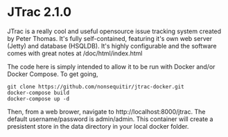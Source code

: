 # JTrac 2.1.0
JTrac is a really cool and useful opensource issue tracking system created by Peter Thomas.  It's fully self-contained, featuring it's own web server (Jetty) and database (HSQLDB).  It's highly configurable and the software comes with great notes at /doc/html/index.html

The code here is simply intended to allow it to be run with Docker and/or Docker Compose.  To get going,

```
git clone https://github.com/nonsequitir/jtrac-docker.git
docker-compose build
docker-compose up -d
```

Then, from a web brower, navigate to http://localhost:8000/jtrac.  The default username/password is admin/admin.  This container will create a presistent store in the data directory in your local docker folder.

